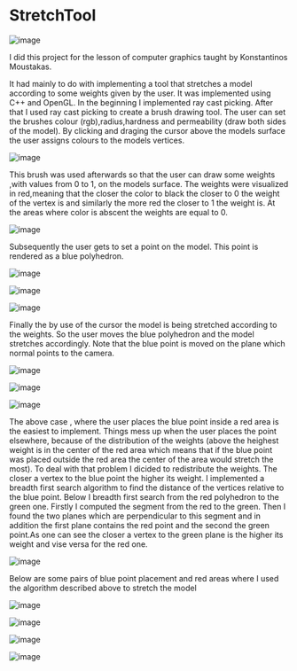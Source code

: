 # StretchTool
![image](https://github.com/user-attachments/assets/0eb0bdc1-1738-4374-a9b6-1816f96380ac)

I did this project for the lesson of computer graphics taught by Konstantinos Moustakas.

It had mainly to do with implementing a tool that stretches a model according to some weights given by the user. It was implemented using C++ and OpenGL.
In the beginning I implemented ray cast picking.
After that I used ray cast picking to create a brush drawing tool. The user can set the brushes colour (rgb),radius,hardness and permeability (draw both sides of the model). By clicking and draging the cursor above the models surface the user assigns colours to the models vertices.

![image](https://github.com/user-attachments/assets/ab751352-63e3-4851-9f9b-631fd1258e64)


This brush was used afterwards so that the user can draw some weights ,with values from 0 to 1, on the models surface. The weights were visualized in red,meaning that the closer the color to black the closer to 0 the weight of the vertex is and similarly the more red the closer to 1 the weight is. At the areas where color is abscent the weights are equal to 0.

![image](https://github.com/user-attachments/assets/0c6f64f4-fd13-4b9c-84f2-f11ded032668)

Subsequently the user gets to set a point on the model. This point is rendered as a blue polyhedron. 


![image](https://github.com/user-attachments/assets/7d3ea3d8-b2c0-4958-a7b0-a8a476ae4fd3)


![image](https://github.com/user-attachments/assets/dd2b3b00-80b8-4675-b44c-779e05410834)

![image](https://github.com/user-attachments/assets/b949f5f7-72b4-4044-bc45-77ed21be3aa4)

Finally the by use of the cursor the model is being stretched according to the weights. So the user moves the blue polyhedron and the model stretches accordingly. Note that the blue point is moved on the plane which normal points to the camera.

![image](https://github.com/user-attachments/assets/6edb52c1-0973-4422-b156-7f99073c832e)

![image](https://github.com/user-attachments/assets/655680f0-9d19-4898-94a3-1842686f2a08)

![image](https://github.com/user-attachments/assets/9528929f-b179-4dad-b451-3e422665b546)

The above case , where the user places the blue point inside a red area is the easiest to implement. Things mess up when the user places the point elsewhere, because of the distribution of the weights (above the heighest weight is in the center of the red area which means that if the blue point was placed outside the red area the center of the area would stretch the most). To deal with that problem I dicided to redistribute the weights. The closer a vertex to the blue point the higher its weight. I implemented a breadth first search algorithm to find the distance of the vertices relative to the blue point. Below I breadth first search from the red polyhedron to the green one. Firstly I computed the segment from the red to the green. Then I found the two planes which are perpendicular to this segment and in addition the first plane contains the red point and the second the green point.As one can see the closer a vertex to the green plane is the higher its weight and vise versa for the red one.

![image](https://github.com/user-attachments/assets/95f81bc4-b447-49dc-9a86-f3ffa63f27bf)

Below are some pairs of blue point placement and red areas where I used the algorithm described above to stretch the model

![image](https://github.com/user-attachments/assets/4961ad06-3cb5-4400-a218-469b0afa9f14)

![image](https://github.com/user-attachments/assets/567317e8-2c54-477e-b484-158273aedd7f)

![image](https://github.com/user-attachments/assets/832188ec-3692-43bc-965b-08537566bf3d)

![image](https://github.com/user-attachments/assets/a977c05b-84d8-4fdf-bad2-2f1aed30ec32)
